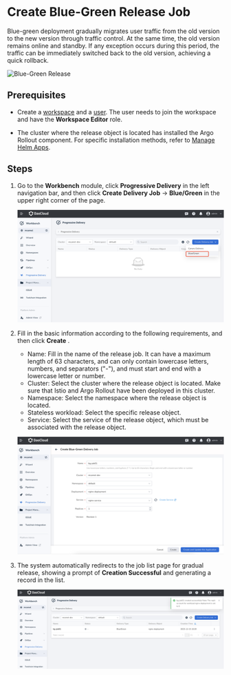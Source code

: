# Create Blue-Green Release Job

Blue-green deployment gradually migrates user traffic from the old version to the new version
through traffic control. At the same time, the old version remains online and standby. If any
exception occurs during this period, the traffic can be immediately switched back to the old
version, achieving a quick rollback.

![Blue-Green Release](https://docs.daocloud.io/daocloud-docs-images/docs/zh/docs/amamba/images/blue-green.png)

## Prerequisites

- Create a [workspace](../../../ghippo/user-guide/workspace/workspace.md) and a
  [user](../../../ghippo/user-guide/access-control/user.md). The user needs to
  join the workspace and have the __Workspace Editor__ role.

- The cluster where the release object is located has installed the Argo Rollout component.
  For specific installation methods, refer to [Manage Helm Apps](../../../kpanda/user-guide/helm/helm-app.md).

## Steps

1. Go to the __Workbench__ module, click __Progressive Delivery__ in the left navigation bar,
   and then click __Create Delivery Job__ -> __Blue/Green__ in the upper right corner of the page.

    ![Go to creation page](../../images/blue-green01.png)

2. Fill in the basic information according to the following requirements, and then click __Create__ .

    - Name: Fill in the name of the release job. It can have a maximum length of 63 characters,
      and can only contain lowercase letters, numbers, and separators ("-"), and must start and
      end with a lowercase letter or number.
    - Cluster: Select the cluster where the release object is located. Make sure that Istio
      and Argo Rollout have been deployed in this cluster.
    - Namespace: Select the namespace where the release object is located.
    - Stateless workload: Select the specific release object.
    - Service: Select the service of the release object, which must be associated with the
      release object.

    ![Basic Information](../../images/blue-green02.png)

3. The system automatically redirects to the job list page for gradual release, showing a prompt
   of __Creation Successful__ and generating a record in the list.

    ![Return to list](../../images/blue-green03.png)
